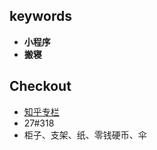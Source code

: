 

## keywords

- **小程序**
- **搬寝**

## Checkout

- [知乎专栏](https://zhuanlan.zhihu.com/oldtimes)
- 27#318
- 柜子、支架、纸、零钱硬币、伞
